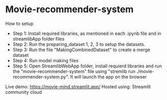# Movie-recommender-system

How to setup
- Step 1: Install required libraries, as mentioned in each .ipynb file and in streamlibApp folder files
- Step 2: Run the preparing_dataset 1, 2, 3 to setup the datasets.
- Step 3: Run the file "MakingCombinedDataset" to create a merge dataset
- Step 4: Run model making files
- Step 5: Open StreamlibWebApp folder, install requierd libraries and run the "movie-recommender-system" file
          using "stremlib run ./movie-recommender-system.py".
          It will launch the app on the browser

Live demo: https://movie-mind.streamlit.app/
Hosted using: Streamlit community cloud
